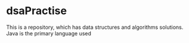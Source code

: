 # dsaPractise
This is a repository, which has data structures and algorithms solutions.
Java is the primary language used
